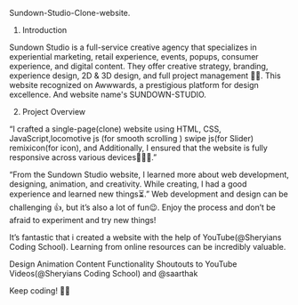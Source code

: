 Sundown-Studio-Clone-website.

1. Introduction

Sundown Studio is a full-service creative agency that specializes in experiential marketing, retail experience, events, popups, consumer experience, and digital content. They offer creative strategy, branding, experience design, 2D & 3D design, and full project management 🌟🚀.
This website recognized on Awwwards, a prestigious platform for design excellence. And website name's SUNDOWN-STUDIO.

 
2. Project Overview

“I crafted a single-page(clone) website using HTML, CSS, JavaScript,locomotive js (for smooth scrolling ) swipe js(for Slider) remixicon(for icon), and Additionally, I ensured that the website is fully responsive across various devices👨‍💻📱.”

“From the Sundown Studio website, I learned more about web development, designing, animation, and creativity. While creating, I had a good experience and learned new things⏳.”
Web development and design can be challenging 👍, but it’s also a lot of fun😉. Enjoy the process and don’t be afraid to experiment and try new things!

It’s fantastic that i created a website with the help of YouTube(@Sheryians Coding School). Learning from online resources can be incredibly valuable.

Design
Animation
Content
Functionality
Shoutouts to YouTube Videos(@Sheryians Coding School) and @saarthak

Keep coding! 🌟🚀
